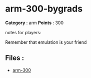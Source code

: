 # arm-300-bygrads

**Category** : arm
**Points** : 300

notes for players:

Remember that emulation is your friend


## Files : 
 - [arm-300](./arm-300)


